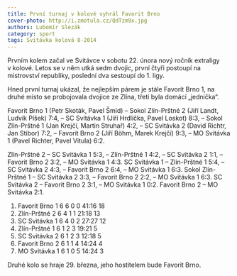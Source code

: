 ```yaml
---
title: První turnaj v kolové vyhrál Favorit Brno
cover-photo: http://i.zmotula.cz/QdTzm9x.jpg
authors: Lubomír Slezák
category: sport
tags: Svitávka kolová 8-2014
---
```


Prvním kolem začal ve Svitávce v sobotu 22. února nový ročník extraligy v kolové. Letos se v něm utká sedm dvojic, první čtyři postoupí na mistrovství republiky, poslední dva sestoupí do 1. ligy.

Hned první turnaj ukázal, že nejlepším párem je stále Favorit Brno 1, na druhé místo se probojovala dvojice ze Zlína, třetí byla domácí „jednička“.

Favorit Brno 1 (Petr Skoták, Pavel Šmíd) – Sokol Zlín-Prštné 2 (Jiří Landt, Ludvík Píšek) 7:4, – SC Svitávka 1 (Jiří Hrdlička, Pavel Loskot) 8:3, – Sokol Zlín-Prštné 1 (Jan Krejčí, Martin Struhař) 4:2, – SC Svitávka 2 (David Richtr, Jan Stibor) 7:2, – Favorit Brno 2 (Jiří Böhm, Marek Krejčí) 9:3, – MO Svitávka 1 (Pavel Richter, Pavel Vitula) 6:2.

Zlín-Prštné 2 – SC Svitávka 1 5:3, – Zlín-Prštné 1 4:2, – SC Svitávka 2 1:1, – Favorit Brno 2 3:2, – MO Svitávka 1 4:3. SC Svitávka 1 – Zlín-Prštné 1 5:4, – SC Svitávka 2 4:3, – Favorit Brno 2 6:4, – MO Svitávka 1 6:3. Sokol Zlín-Prštné 1 – SC Svitávka 2 3:3, – Favorit Brno 2 2:2, – MO Svitávka 1 6:3. SC Svitávka 2 – Favorit Brno 2 3:1, – MO Svitávka 1 0:2. Favorit Brno 2 – MO Svitávka 2:1.

1. Favorit Brno 1 	6 6 0 0 	41:16 	18
2. Zlín-Prštné 2 	6 4 1 1 	21:18 	13
3. SC Svitávka 1 	6 4 0 2 	27:27 	12
4. Zlín-Prštné 1 	6 1 2 3 	19:21 	5
5. SC Svitávka 2 	6 1 2 3 	12:18 	5
6. Favorit Brno 2 	6 1 1 4 	14:24 	4
7. MO Svitávka 1 	6 1 0 5 	14:24 	3

Druhé kolo se hraje 29. března, jeho hostitelem bude Favorit Brno.